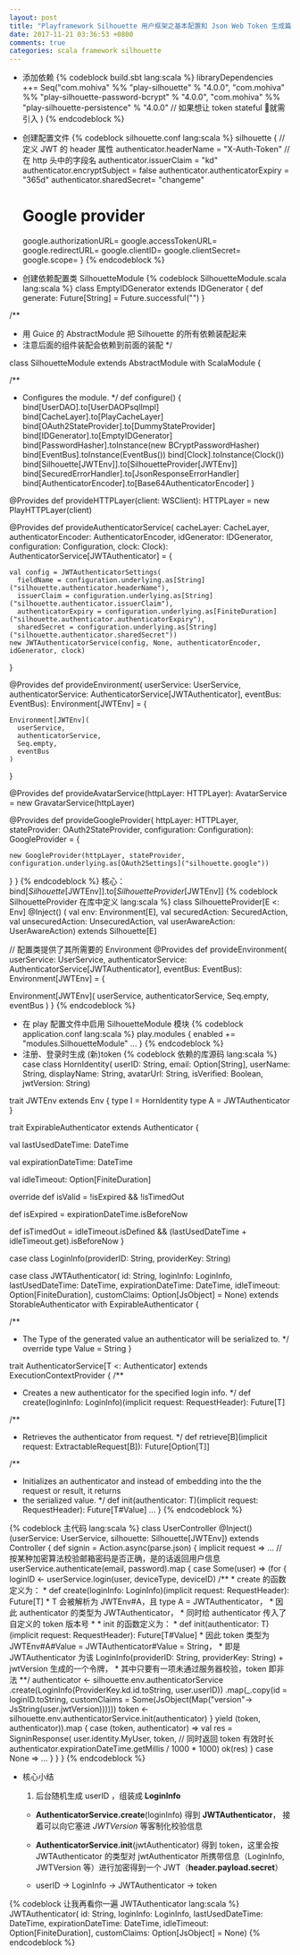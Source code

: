 ```yaml
---
layout: post
title: "Playframework Silhouette 用户框架之基本配置和 Json Web Token 生成篇"
date: 2017-11-21 03:36:53 +0800
comments: true
categories: scala framework silhouette
---
```


* 添加依赖
{% codeblock build.sbt lang:scala %}
  libraryDependencies ++= Seq("com.mohiva" %% "play-silhouette" % "4.0.0",
  "com.mohiva" %% "play-silhouette-password-bcrypt" % "4.0.0",
  "com.mohiva" %% "play-silhouette-persistence" % "4.0.0" // 如果想让 token stateful 就需引入
  )
{% endcodeblock %}
<!-- more -->
* 创建配置文件
{% codeblock silhouette.conf lang:scala %}
silhouette {
  // 定义 JWT 的 header 属性
  authenticator.headerName = "X-Auth-Token" // 在 http 头中的字段名
  authenticator.issuerClaim = "kd"
  authenticator.encryptSubject = false
  authenticator.authenticatorExpiry = "365d"
  authenticator.sharedSecret= "changeme"

  # Google provider
  google.authorizationURL=
  google.accessTokenURL=
  google.redirectURL=
  google.clientID=
  google.clientSecret=
  google.scope=
}
{% endcodeblock %}
* 创建依赖配置类 SilhouetteModule
{% codeblock SilhouetteModule.scala lang:scala %}
class EmptyIDGenerator extends IDGenerator {
  def generate: Future[String] = Future.successful("")
}

/**
 * 用 Guice 的 AbstractModule 把 Silhouette 的所有依赖装配起来
 * 注意后面的组件装配会依赖到前面的装配
 */

class SilhouetteModule extends AbstractModule with ScalaModule {

  /**
   * Configures the module.
   */
  def configure() {
    bind[UserDAO].to[UserDAOPsqlImpl]
    bind[CacheLayer].to[PlayCacheLayer]
    bind[OAuth2StateProvider].to[DummyStateProvider]
    bind[IDGenerator].to[EmptyIDGenerator]
    bind[PasswordHasher].toInstance(new BCryptPasswordHasher)
    bind[EventBus].toInstance(EventBus())
    bind[Clock].toInstance(Clock())
    bind[Silhouette[JWTEnv]].to[SilhouetteProvider[JWTEnv]]
    bind[SecuredErrorHandler].to[JsonResponseErrorHandler]
    bind[AuthenticatorEncoder].to[Base64AuthenticatorEncoder]
  }

  @Provides
  def provideHTTPLayer(client: WSClient): HTTPLayer = new PlayHTTPLayer(client)

  @Provides
  def provideAuthenticatorService(
    cacheLayer: CacheLayer,
    authenticatorEncoder: AuthenticatorEncoder,
    idGenerator: IDGenerator,
    configuration: Configuration,
    clock: Clock): AuthenticatorService[JWTAuthenticator] = {

    val config = JWTAuthenticatorSettings(
      fieldName = configuration.underlying.as[String]("silhouette.authenticator.headerName"),
      issuerClaim = configuration.underlying.as[String]("silhouette.authenticator.issuerClaim"),
      authenticatorExpiry = configuration.underlying.as[FiniteDuration]("silhouette.authenticator.authenticatorExpiry"),
      sharedSecret = configuration.underlying.as[String]("silhouette.authenticator.sharedSecret"))
    new JWTAuthenticatorService(config, None, authenticatorEncoder, idGenerator, clock)
  }

  @Provides
  def provideEnvironment(
    userService: UserService,
    authenticatorService: AuthenticatorService[JWTAuthenticator],
    eventBus: EventBus): Environment[JWTEnv] = {

    Environment[JWTEnv](
      userService,
      authenticatorService,
      Seq.empty,
      eventBus
    )
  }

  @Provides
  def provideAvatarService(httpLayer: HTTPLayer): AvatarService = new GravatarService(httpLayer)

  @Provides
  def provideGoogleProvider(
    httpLayer: HTTPLayer,
    stateProvider: OAuth2StateProvider,
    configuration: Configuration): GoogleProvider = {

    new GoogleProvider(httpLayer, stateProvider, configuration.underlying.as[OAuth2Settings]("silhouette.google"))
  }
}
{% endcodeblock %}
  核心：bind[_Silhouette_[JWTEnv]].to[_SilhouetteProvider_[JWTEnv]]
{% codeblock SilhouetteProvider 在库中定义 lang:scala %}
class SilhouetteProvider[E <: Env] @Inject() (
  val env: Environment[E],
  val securedAction: SecuredAction,
  val unsecuredAction: UnsecuredAction,
  val userAwareAction: UserAwareAction)
  extends Silhouette[E]

// 配置类提供了其所需要的 Environment
@Provides
def provideEnvironment(
  userService: UserService,
  authenticatorService: AuthenticatorService[JWTAuthenticator],
  eventBus: EventBus): Environment[JWTEnv] = {

  Environment[JWTEnv](
    userService,
    authenticatorService,
    Seq.empty,
    eventBus
  )
}
{% endcodeblock %}
  
* 在 play 配置文件中启用 SilhouetteModule 模块
{% codeblock application.conf lang:scala %}
play.modules {
  enabled += "modules.SilhouetteModule"
  ...
}
{% endcodeblock %}
* 注册、登录时生成 (新)token
{% codeblock 依赖的库源码 lang:scala %}
case class HornIdentity(
    userID: String,
    email: Option[String],
    userName: String,
    displayName: String,
    avatarUrl: String,
    isVerified: Boolean,
    jwtVersion: String)

trait JWTEnv extends Env {
  type I = HornIdentity
  type A = JWTAuthenticator
}

trait ExpirableAuthenticator extends Authenticator {
  
  val lastUsedDateTime: DateTime

  val expirationDateTime: DateTime

  val idleTimeout: Option[FiniteDuration]

  override def isValid = !isExpired && !isTimedOut

  def isExpired = expirationDateTime.isBeforeNow

  def isTimedOut = idleTimeout.isDefined && (lastUsedDateTime + idleTimeout.get).isBeforeNow
}

case class LoginInfo(providerID: String, providerKey: String)

case class JWTAuthenticator(
  id: String,
  loginInfo: LoginInfo,
  lastUsedDateTime: DateTime,
  expirationDateTime: DateTime,
  idleTimeout: Option[FiniteDuration],
  customClaims: Option[JsObject] = None)
  extends StorableAuthenticator with ExpirableAuthenticator {

  /**
   * The Type of the generated value an authenticator will be serialized to.
   */
  override type Value = String
}

trait AuthenticatorService[T <: Authenticator] extends ExecutionContextProvider {
  /**
   * Creates a new authenticator for the specified login info.
   */
  def create(loginInfo: LoginInfo)(implicit request: RequestHeader): Future[T]

  /**
   * Retrieves the authenticator from request.
   */
  def retrieve[B](implicit request: ExtractableRequest[B]): Future[Option[T]]

  /**
   * Initializes an authenticator and instead of embedding into the the request or result, it returns
   * the serialized value.
   */
  def init(authenticator: T)(implicit request: RequestHeader): Future[T#Value]
  ...
}
{% endcodeblock %}

{% codeblock 主代码 lang:scala %}
class UserController @Inject()(userService: UserService, silhouette: Silhouette[JWTEnv]) extends Controller {
  def signin = Action.async(parse.json) { implicit request =>
    ...
    // 按某种加密算法校验邮箱密码是否正确，是的话返回用户信息
    userService.authenticate(email, password).map { 
      case Some(user) =>
        (for {
          loginID <- userService.login(user, deviceType, deviceID)
          /**
          * create 的函数定义为： 
          * def create(loginInfo: LoginInfo)(implicit request: RequestHeader): Future[T]
          * T 会被解析为 JWTEnv#A，且 type A = JWTAuthenticator，
          * 因此 authenticator 的类型为 JWTAuthenticator，
          * 同时给 authenticator 传入了自定义的 token 版本号
          *
          * init 的函数定义为：
          * def init(authenticator: T)(implicit request: RequestHeader): Future[T#Value]
          * 因此 token 类型为 JWTEnv#A#Value = JWTAuthenticator#Value = String，
          * 即是 JWTAuthenticator 为该 LoginInfo(providerID: String, providerKey: String) + jwtVersion 生成的一个令牌，
          * 其中只要有一项未通过服务器校验，token 即非法
          **/
          authenticator <- 
            silhouette.env.authenticatorService
              .create(LoginInfo(ProviderKey.kd.id.toString, user.userID))
              .map(_.copy(id = loginID.toString, customClaims = Some(JsObject(Map("version"-> JsString(user.jwtVersion))))))
          token <- silhouette.env.authenticatorService.init(authenticator)
        } yield (token, authenticator)).map {
          case (token, authenticator) =>
            val res = SigninResponse(
              user.identity.MyUser,
              token,
              // 同时返回 token 有效时长
              authenticator.expirationDateTime.getMillis / 1000 * 1000)
            ok(res)
        }
      case None => ...
    }
  }
}
{% endcodeblock %}

* 核心小结

  1. 后台随机生成 userID ，组装成 **LoginInfo**

  * **AuthenticatorService.create**(loginInfo) 得到 **JWTAuthenticator**， 接着可以向它塞进 _JWTVersion_ 等客制化校验信息

  * **AuthenticatorService.init**(jwtAuthenticator) 得到 token，这里会按 JWTAuthenticator 的类型对 jwtAuthenticator 所携带信息（LoginInfo, JWTVersion 等）进行加密得到一个 JWT（**header.payload.secret**）

  * userID -> LoginInfo -> JWTAuthenticator -> token

{% codeblock 让我再看你一遍 JWTAuthenticator lang:scala %}
JWTAuthenticator(
  id: String,
  loginInfo: LoginInfo,
  lastUsedDateTime: DateTime,
  expirationDateTime: DateTime,
  idleTimeout: Option[FiniteDuration],
  customClaims: Option[JsObject] = None)
{% endcodeblock %}